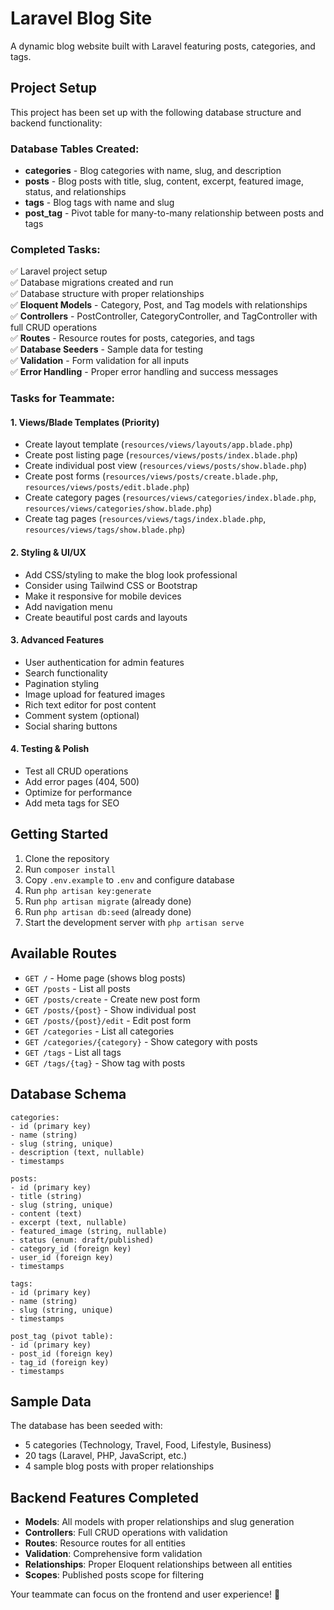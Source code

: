 # Laravel Blog Site

A dynamic blog website built with Laravel featuring posts, categories, and tags.

## Project Setup

This project has been set up with the following database structure and backend functionality:

### Database Tables Created:
- **categories** - Blog categories with name, slug, and description
- **posts** - Blog posts with title, slug, content, excerpt, featured image, status, and relationships
- **tags** - Blog tags with name and slug
- **post_tag** - Pivot table for many-to-many relationship between posts and tags

### Completed Tasks:
✅ Laravel project setup  
✅ Database migrations created and run  
✅ Database structure with proper relationships  
✅ **Eloquent Models** - Category, Post, and Tag models with relationships  
✅ **Controllers** - PostController, CategoryController, and TagController with full CRUD operations  
✅ **Routes** - Resource routes for posts, categories, and tags  
✅ **Database Seeders** - Sample data for testing  
✅ **Validation** - Form validation for all inputs  
✅ **Error Handling** - Proper error handling and success messages  

### Tasks for Teammate:

#### 1. Views/Blade Templates (Priority)
- Create layout template (`resources/views/layouts/app.blade.php`)
- Create post listing page (`resources/views/posts/index.blade.php`)
- Create individual post view (`resources/views/posts/show.blade.php`)
- Create post forms (`resources/views/posts/create.blade.php`, `resources/views/posts/edit.blade.php`)
- Create category pages (`resources/views/categories/index.blade.php`, `resources/views/categories/show.blade.php`)
- Create tag pages (`resources/views/tags/index.blade.php`, `resources/views/tags/show.blade.php`)

#### 2. Styling & UI/UX
- Add CSS/styling to make the blog look professional
- Consider using Tailwind CSS or Bootstrap
- Make it responsive for mobile devices
- Add navigation menu
- Create beautiful post cards and layouts

#### 3. Advanced Features
- User authentication for admin features
- Search functionality
- Pagination styling
- Image upload for featured images
- Rich text editor for post content
- Comment system (optional)
- Social sharing buttons

#### 4. Testing & Polish
- Test all CRUD operations
- Add error pages (404, 500)
- Optimize for performance
- Add meta tags for SEO

## Getting Started

1. Clone the repository
2. Run `composer install`
3. Copy `.env.example` to `.env` and configure database
4. Run `php artisan key:generate`
5. Run `php artisan migrate` (already done)
6. Run `php artisan db:seed` (already done)
7. Start the development server with `php artisan serve`

## Available Routes

- `GET /` - Home page (shows blog posts)
- `GET /posts` - List all posts
- `GET /posts/create` - Create new post form
- `GET /posts/{post}` - Show individual post
- `GET /posts/{post}/edit` - Edit post form
- `GET /categories` - List all categories
- `GET /categories/{category}` - Show category with posts
- `GET /tags` - List all tags
- `GET /tags/{tag}` - Show tag with posts

## Database Schema

```
categories:
- id (primary key)
- name (string)
- slug (string, unique)
- description (text, nullable)
- timestamps

posts:
- id (primary key)
- title (string)
- slug (string, unique)
- content (text)
- excerpt (text, nullable)
- featured_image (string, nullable)
- status (enum: draft/published)
- category_id (foreign key)
- user_id (foreign key)
- timestamps

tags:
- id (primary key)
- name (string)
- slug (string, unique)
- timestamps

post_tag (pivot table):
- id (primary key)
- post_id (foreign key)
- tag_id (foreign key)
- timestamps
```

## Sample Data

The database has been seeded with:
- 5 categories (Technology, Travel, Food, Lifestyle, Business)
- 20 tags (Laravel, PHP, JavaScript, etc.)
- 4 sample blog posts with proper relationships

## Backend Features Completed

- **Models**: All models with proper relationships and slug generation
- **Controllers**: Full CRUD operations with validation
- **Routes**: Resource routes for all entities
- **Validation**: Comprehensive form validation
- **Relationships**: Proper Eloquent relationships between all entities
- **Scopes**: Published posts scope for filtering

Your teammate can focus on the frontend and user experience! 🚀
